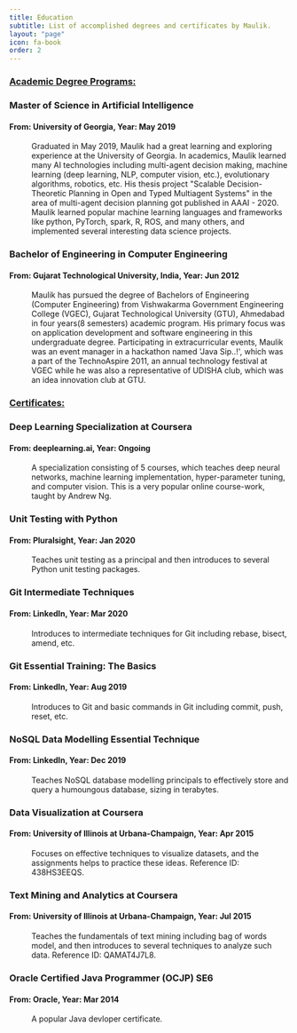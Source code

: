 ```yaml
---
title: Education
subtitle: List of accomplished degrees and certificates by Maulik.
layout: "page"
icon: fa-book
order: 2
---
```


<h3> <b> <u>Academic Degree Programs: </u> </b> </h3>
<dl>
  <dt> <h3>Master of Science in Artificial Intelligence</h3>  <h4>From: University of Georgia, Year: May 2019</h4></dt>
  <dd>
    <p>
    Graduated in May 2019, Maulik had a great learning and exploring experience at the University of Georgia. In academics, Maulik learned many AI technologies including multi-agent decision making, machine learning (deep learning, NLP, computer vision, etc.), evolutionary algorithms, robotics, etc. His thesis project "Scalable Decision-Theoretic Planning in Open and Typed Multiagent Systems" in the area of multi-agent decision planning got published in AAAI - 2020. Maulik learned popular machine learning languages and frameworks like python, PyTorch, spark, R, ROS, and many others, and implemented several interesting data science projects.
    </p>

<!--    <p>While at school, Maulik worked at EITS in the Student Information and Systems team for approximately two years. Maulik was awarded the UGA Student Employee of the Year, 2017 by the UGA Career Center. Maulik also enjoyed working at the Bolton Dining commons and learned to work as a blue-color worker.

    </p> -->

<!--    <p>
    Apart from the academics, Maulik participated in many extra-curricular activities at UGA. Maulik participated in UGA Grad school leadership program, where he worked on his leadership and communication skills, while accomplished a community project for teaching soft-skills to the middle school children. Additionally, Maulik volunteered at UGA Red-Cross and Speak out for species at UGA. Interestingly, Maulik learned swing, Latin and ballroom dancing while at school, which is now one of his favorite hobbies.
    </p> -->
  </dd>

  <dt> <h3>Bachelor of Engineering in Computer Engineering </h3> <h4>From: Gujarat Technological University, India, Year: Jun 2012</h4></dt>
  <dd>
  Maulik has pursued the degree of Bachelors of Engineering (Computer Engineering) from Vishwakarma Government Engineering College (VGEC), Gujarat Technological University (GTU), Ahmedabad in four years(8 semesters) academic program. His primary focus was on application development and software engineering in this undergraduate degree. Participating in extracurricular events, Maulik was an event manager in a hackathon named 'Java Sip..!', which was a part of the TechnoAspire 2011, an annual technology festival at VGEC while he was also a representative of UDISHA club, which was an idea innovation club at GTU.
  </dd>

</dl>

<h3> <u> <b> Certificates:</b> </u> </h3>
<dl>
  <dt> <h3>Deep Learning Specialization at Coursera</h3>  <h4>From: deeplearning.ai, Year: Ongoing</h4></dt>
  <dd>
  A specialization consisting of 5 courses, which teaches deep neural networks, machine learning implementation, hyper-parameter tuning, and computer vision. This is a very popular online course-work, taught by Andrew Ng.
  </dd>

  <dt> <h3>Unit Testing with Python</h3>  <h4>From: Pluralsight, Year: Jan 2020</h4></dt>
  <dd>
  Teaches unit testing as a principal and then introduces to several Python unit testing packages.
  </dd>

  <dt> <h3>Git Intermediate Techniques</h3>  <h4>From: LinkedIn, Year: Mar 2020</h4></dt>
  <dd>
  Introduces to intermediate techniques for Git including rebase, bisect, amend, etc.
  </dd>

  <dt> <h3>Git Essential Training: The Basics</h3>  <h4>From: LinkedIn, Year: Aug 2019</h4></dt>
  <dd>
  Introduces to Git and basic commands in Git including commit, push, reset, etc.
  </dd>

  <dt> <h3>NoSQL Data Modelling Essential Technique</h3>  <h4>From: LinkedIn, Year: Dec 2019</h4></dt>
  <dd>
  Teaches NoSQL database modelling principals to effectively store and query a humoungous database, sizing in terabytes.
  </dd>

  <dt> <h3>Data Visualization at Coursera</h3>  <h4>From: University of Illinois at Urbana-Champaign, Year: Apr 2015</h4></dt>
  <dd>
   Focuses on effective techniques to visualize datasets, and the assignments helps to practice these ideas. Reference ID: 438HS3EEQS.
  </dd>

  <dt> <h3>Text Mining and Analytics at Coursera</h3>  <h4>From: University of Illinois at Urbana-Champaign, Year: Jul 2015</h4></dt>
  <dd>
  Teaches the fundamentals of text mining including bag of words model, and then introduces to several techniques to analyze such data. Reference ID: QAMAT4J7L8.
  </dd>

  <dt> <h3>Oracle Certified Java Programmer (OCJP) SE6</h3>  <h4>From: Oracle, Year: Mar 2014</h4></dt>
  <dd>
  A popular Java devloper certificate.
  </dd>
</dl>

